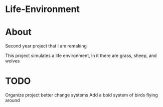 # Life-Environment

# About
Second year project that I am remaking

This project simulates a life environment, in it there are grass, sheep, and wolves

# TODO
Organize project better
change systems
Add a boid system of birds flying around
